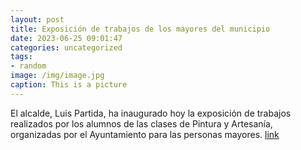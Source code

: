 ```yaml
---
layout: post
title: Exposición de trabajos de los mayores del municipio
date: 2023-06-25 09:01:47
categories: uncategorized
tags:
- random
image: /img/image.jpg
caption: This is a picture
---
```

El alcalde, Luis Partida, ha inaugurado hoy la exposición de trabajos realizados por los alumnos de las clases de Pintura y Artesanía, organizadas por el Ayuntamiento para las personas mayores.  [link](https://www.ayto-villacanada.es/tu-ayuntamiento/exposicion-de-trabajos-de-los-mayores-del-municipio/)
